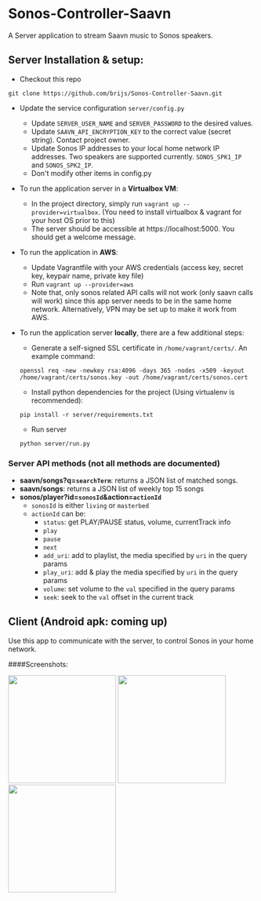 # Sonos-Controller-Saavn
A Server application to stream Saavn music to Sonos speakers.


## Server Installation & setup:
- Checkout this repo
```
git clone https://github.com/brijs/Sonos-Controller-Saavn.git
```
- Update the service configuration `server/config.py`
  - Update `SERVER_USER_NAME` and `SERVER_PASSWORD` to the desired values.
  - Update `SAAVN_API_ENCRYPTION_KEY` to the correct value (secret string). Contact project owner.
  - Update Sonos IP addresses to your local home network IP addresses. Two speakers are supported currently. `SONOS_SPK1_IP` and `SONOS_SPK2_IP`.
  - Don't modify other items in config.py

- To run the application server in a **Virtualbox VM**:
  - In the project directory, simply run `vagrant up --provider=virtualbox`. (You need to install virtualbox & vagrant for your host OS prior to this)
  - The server should be accessible at https://localhost:5000. You should get a welcome message.
- To run the application in **AWS**:
  - Update Vagrantfile with your AWS credentials (access key, secret key, keypair name, private key file)
  - Run `vagrant up --provider=aws`
  - Note that, only sonos related API calls will not work (only saavn calls will work) since this app server needs to be in the same home network. Alternatively, VPN may be set up to make it work from AWS.
- To run the application server **locally**, there are a few additional steps:
  - Generate a self-signed SSL certificate in `/home/vagrant/certs/`. An example command:
  
  ```
  openssl req -new -newkey rsa:4096 -days 365 -nodes -x509 -keyout /home/vagrant/certs/sonos.key -out /home/vagrant/certs/sonos.cert
  ```
  - Install python dependencies for the project (Using virtualenv is recommended):
  ```
  pip install -r server/requirements.txt
  ```
  - Run server
  ```
  python server/run.py
  ```
  
  
### Server API methods (not all methods are documented)
- **saavn/songs?q=`searchTerm`**: returns a JSON list of matched songs.
- **saavn/songs**: returns a JSON list of weekly top 15 songs
- **sonos/player?id=`sonosId`&action=`actionId`**
  - `sonosId` is either `living` or `masterbed`
  - `actionId` can be:
    - `status`: get PLAY/PAUSE status, volume, currentTrack info
    - `play`
    - `pause`
    - `next`
    - `add_uri`: add to playlist, the media specified by `uri` in the query params
    - `play_uri`: add & play the media specified by `uri` in the query params
    - `volume`: set volume to the `val` specified in the query params
    - `seek`: seek to the `val` offset in the current track


## Client (Android apk: coming up)
Use this app to communicate with the server, to control Sonos in your home network.

####Screenshots:

<img src="https://cloud.githubusercontent.com/assets/1574336/8323661/77c681de-1a15-11e5-8b49-3f0cfe823ea4.png" width="220">
<img src="https://cloud.githubusercontent.com/assets/1574336/8323583/58ec5faa-1a14-11e5-903a-12c2a5b6a7d9.png" width="220">
<img src="https://cloud.githubusercontent.com/assets/1574336/8323584/5ab3889a-1a14-11e5-9a44-1e28783f159f.png" width="220">


